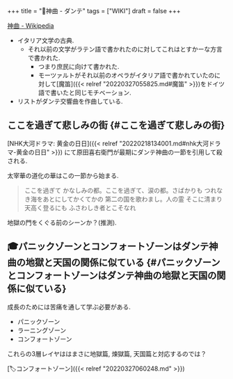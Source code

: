 +++
title = "📝神曲 - ダンテ"
tags = ["WIKI"]
draft = false
+++

[神曲 - Wikipedia](https://ja.wikipedia.org/wiki/%E7%A5%9E%E6%9B%B2)

-   イタリア文学の古典.
    -   それ以前の文学がラテン語で書かれたのに対してこれはとすかーな方言で書かれた.
        -   つまり庶民に向けて書かれた.
        -   モーツァルトがそれ以前のオペラがイタリア語で書かれていたのに対して[魔笛]({{< relref "20220327055825.md#魔笛" >}})をドイツ語で書いたと同じモチベーション.
-   リストがダンテ交響曲を作曲している.


## ここを過ぎて悲しみの街 {#ここを過ぎて悲しみの街}

[NHK大河ドラマ: 黄金の日日]({{< relref "20220218134001.md#nhk大河ドラマ-黄金の日日" >}}) にて原田喜右衛門が最期にダンテ神曲の一節を引用して殺される.

太宰華の道化の華はこの一節から始まる.

> ここを過ぎて かなしみの都。ここを過ぎて、涙の都。さばかりも つれなき海をあとにしてかくてかの 第二の国を歌わまし。人の霊 そこに清まり天高く登るにも ふさわしき者とこそなれ

地獄の門をくぐる前のシーンか？(推測).


## 🎓パニックゾーンとコンフォートゾーンはダンテ神曲の地獄と天国の関係に似ている {#パニックゾーンとコンフォートゾーンはダンテ神曲の地獄と天国の関係に似ている}

成長のためには苦痛を通して学ぶ必要がある.

-   パニックゾーン
-   ラーニングゾーン
-   コンフォートゾーン

これらの3層レイヤははまさに地獄篇, 煉獄篇, 天国篇と対応するのでは？

[🏷コンフォートゾーン]({{< relref "20220327060248.md" >}})
